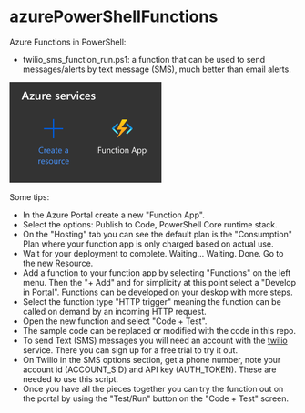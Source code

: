 # azurePowerShellFunctions

Azure Functions in PowerShell:
- twilio_sms_function_run.ps1: a function that can be used to send messages/alerts by text message (SMS), much better than email alerts.
 
![alt text](https://github.com/JohnCarmichael3000/azurePowerShellFunctions/blob/main/images/create_function.png "Create an Azure Function")

Some tips:
- In the Azure Portal create a new "Function App".
- Select the options: Publish to Code, PowerShell Core runtime stack.
- On the "Hosting" tab you can see the default plan is the "Consumption" Plan where your function app is only charged based on actual use.
- Wait for your deployment to complete. Waiting... Waiting. Done. Go to the new Resource.
- Add a function to your function app by selecting "Functions" on the left menu. Then the "+ Add" and for simplicity at this point select a "Develop in Portal". Functions can be developed on your deskop with more steps.
- Select the function type "HTTP trigger" meaning the function can be called on demand by an incoming HTTP request.
- Open the new function and select "Code + Test".
- The sample code can be replaced or modified with the code in this repo.
- To send Text (SMS) messages you will need an account with the [twilio](http://twilio.com) service. There you can sign up for a free trial to try it out. 
- On Twilio in the SMS options section, get a phone number, note your account id (ACCOUNT_SID) and API key (AUTH_TOKEN). These are needed to use this script.
- Once you have all the pieces together you can try the function out on the portal by using the "Test/Run" button on the "Code + Test" screen.
